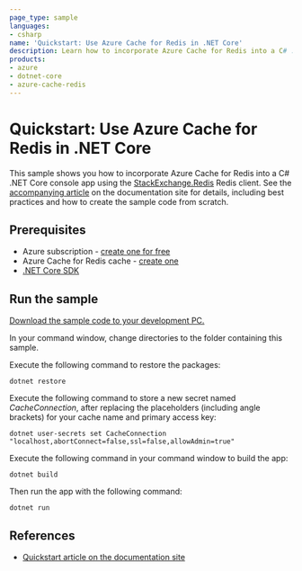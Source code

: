 ```yaml
---
page_type: sample
languages:
- csharp
name: 'Quickstart: Use Azure Cache for Redis in .NET Core'
description: Learn how to incorporate Azure Cache for Redis into a C# .NET Core console app using the StackExchange.Redis Redis client.
products:
- azure
- dotnet-core
- azure-cache-redis
---
```

# Quickstart: Use Azure Cache for Redis in .NET Core

This sample shows you how to incorporate Azure Cache for Redis into a C# .NET Core console app using the [StackExchange.Redis](https://github.com/StackExchange/StackExchange.Redis) Redis client. See the [accompanying article](https://docs.microsoft.com/azure/azure-cache-for-redis/cache-dotnet-core-quickstart) on the documentation site for details, including best practices and how to create the sample code from scratch.

## Prerequisites

- Azure subscription - [create one for free](https://azure.microsoft.com/free/)
- Azure Cache for Redis cache - [create one](https://docs.microsoft.com/azure/azure-cache-for-redis/quickstart-create-redis)
- [.NET Core SDK](https://dotnet.microsoft.com/download)

## Run the sample

[Download the sample code to your development PC.](/README.md#get-the-samples)

In your command window, change directories to the folder containing this sample.

Execute the following command to restore the packages:

```
dotnet restore
```

Execute the following command to store a new secret named *CacheConnection*, after replacing the placeholders (including angle brackets) for your cache name and primary access key:

```
dotnet user-secrets set CacheConnection "localhost,abortConnect=false,ssl=false,allowAdmin=true"
```

Execute the following command in your command window to build the app:

```
dotnet build
```

Then run the app with the following command:

```
dotnet run
```

## References

* [Quickstart article on the documentation site](https://docs.microsoft.com/azure/azure-cache-for-redis/cache-dotnet-core-quickstart)